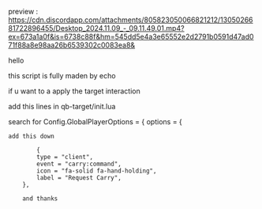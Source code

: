 preview : https://cdn.discordapp.com/attachments/805823050066821212/1305026681722896455/Desktop_2024.11.09_-_09.11.49.01.mp4?ex=673a1a0f&is=6738c88f&hm=545dd5e4a3e65552e2d2791b0591d47ad071f88a8e98aa26b6539302c0083ea8&

hello

this script is fully maden by echo 

if u want to a apply the target interaction 

add this lines in qb-target/init.lua 

search for Config.GlobalPlayerOptions = {
    options = {

    add this down 

    		{
            type = "client",
            event = "carry:command",
            icon = "fa-solid fa-hand-holding",
            label = "Request Carry",
        },

        and thanks 


        
